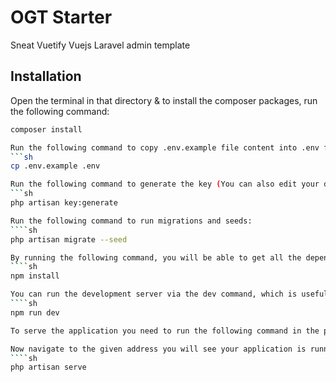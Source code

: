# OGT Starter
Sneat Vuetify Vuejs Laravel admin template

## Installation

Open the terminal in that directory & to install the composer packages, run the following command:
```sh
composer install

Run the following command to copy .env.example file content into .env file:
```sh
cp .env.example .env

Run the following command to generate the key (You can also edit your database credentials here):
```sh
php artisan key:generate

Run the following command to run migrations and seeds:
````sh
php artisan migrate --seed

By running the following command, you will be able to get all the dependencies in your node_modules folder:
````sh
npm install

You can run the development server via the dev command, which is useful while developing locally. The development server will automatically detect changes to your files and instantly reflect them in any open browser windows:
````sh
npm run dev

To serve the application you need to run the following command in the project directory. (This will give you an address with port number 8000)

Now navigate to the given address you will see your application is running:
````sh
php artisan serve